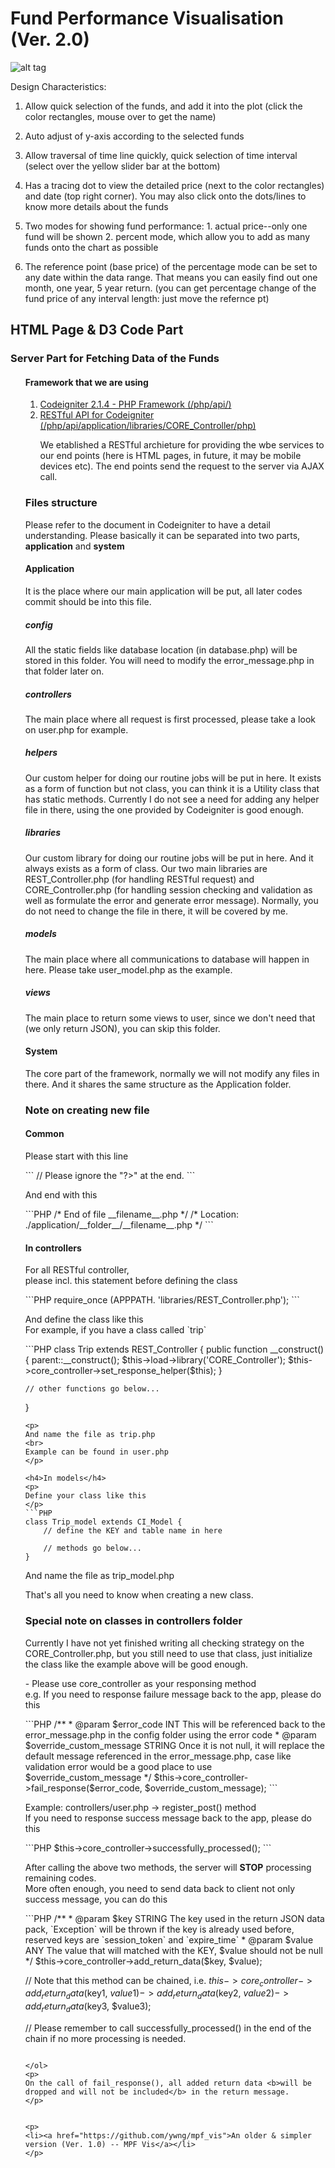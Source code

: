 Fund Performance Visualisation (Ver. 2.0)
=======

![alt tag](https://raw.github.com/ywng/fundvis/master/scr_shot.png)

Design Characteristics:

1. Allow quick selection of the funds, and add it into the plot (click the color rectangles, mouse over to get the name)

2. Auto adjust of y-axis according to the selected funds

3. Allow traversal of time line quickly, quick selection of time interval (select over the yellow slider bar at the bottom)

4. Has a tracing dot to view the detailed price (next to the color rectangles) and date (top right corner). You may also click onto the dots/lines to know more details about the funds

5. Two modes for showing fund performance: 1. actual price--only one fund will be shown  2. percent mode, which allow you to add as many funds onto the chart as possible

6. The reference point (base price) of the percentage mode can be set to any date within the data range. That means you can easily find out one month, one year, 5 year return. (you can get percentage change of the fund price of any interval length: just move the refernce pt)


<h2>HTML Page & D3 Code Part</h2>

<h3>Server Part for Fetching Data of the Funds</h3>
<ol>
<h4>Framework that we are using</h4>
<ol>
<li><a href="http://ellislab.com/codeigniter/user-guide/">Codeigniter 2.1.4 - PHP Framework (/php/api/)</a></li>
<li><a href="https://github.com/philsturgeon/codeigniter-restserver">RESTful API for Codeigniter (/php/api/application/libraries/CORE_Controller/php)</a></li>
<p>
We etablished a RESTful archieture for providing the wbe services to our end points (here is HTML pages, in future, it may be mobile devices etc). The end points send the request to the server via AJAX call.
</p>
</ol>

<h3>Files structure</h3>
<p>
Please refer to the document in Codeigniter to have a detail understanding. Please basically it can be separated into two parts, <b>application</b> and <b>system</b>
</p>

<h4>Application</h4>
<p>
It is the place where our main application will be put, all later codes commit should be into this file.
</p>

<h5>config</h5>
<p>
All the static fields like database location (in database.php) will be stored in this folder. You will need to modify the error_message.php in that folder later on.
</p>

<h5>controllers</h5>
<p>
The main place where all request is first processed, please take a look on user.php for example.
</p>

<h5>helpers</h5>
<p>
Our custom helper for doing our routine jobs will be put in here. It exists as a form of function but not class, you can think it is a Utility class that has static methods. Currently I do not see a need for adding any helper file in there, using the one provided by Codeigniter is good enough.
</p>

<h5>libraries</h5>
<p>
Our custom library for doing our routine jobs will be put in here. And it always exists as a form of class. Our two main libraries are REST_Controller.php (for handling RESTful request) and CORE_Controller.php (for handling session checking and validation as well as formulate the error and generate error message). Normally, you do not need to change the file in there, it will be covered by me.
</p>

<h5>models</h5>
<p>
The main place where all communications to database will happen in here. Please take user_model.php as the example.
</p>

<h5>views</h5>
<p>
The main place to return some views to user, since we don't need that (we only return JSON), you can skip this folder.
</p>

<h4>System</h4>
<p>
The core part of the framework, normally we will not modify any files in there. And it shares the same structure as the Application folder.
</p>


<h3>Note on creating new file</h3>
<h4>Common</h4>
<p>
Please start with this line
</p>
```
  <?php if ( ! defined('BASEPATH')) exit('No direct script access allowed'); ?>
  // Please ignore the "?>" at the end.
```
<p>
And end with this
</p>
```PHP
/* End of file __filename__.php */
/* Location: ./application/__folder__/__filename__.php */
```

<h4>In controllers</h4>
<p>
For all RESTful controller,
<br>
please incl. this statement before defining the class
</p>
```PHP
require_once (APPPATH. 'libraries/REST_Controller.php');
```
<p>
And define the class like this
<br>
For example, if you have a class called `trip`
</p>
```PHP
class Trip extends REST_Controller
{
	public function __construct() {
		parent::__construct();
		$this->load->library('CORE_Controller');
		$this->core_controller->set_response_helper($this);
	}

	// other functions go below...
}
```
<p>
And name the file as trip.php
<br>
Example can be found in user.php
</p>

<h4>In models</h4>
<p>
Define your class like this
</p>
```PHP
class Trip_model extends CI_Model {
	// define the KEY and table name in here

	// methods go below...
}
```
<p>
And name the file as trip_model.php
<br>
</p>

<p>That's all you need to know when creating a new class.</p>

<h3>Special note on classes in controllers folder</h3>
<p>
Currently I have not yet finished writing all checking strategy on the CORE_Controller.php, but you still need to use that class, just initialize the class like the example above will be good enough.
</p>
<p>
- Please use core_controller as your responsing method
<br>
e.g. If you need to response failure message back to the app, please do this
</p>
```PHP
/**
* @param $error_code INT This will be referenced back to the error_message.php in the config folder using the error code
* @param $override_custom_message STRING Once it is not null, it will replace the default message referenced in the error_message.php, case like validation error would be a good place to use $override_custom_message
*/
$this->core_controller->fail_response($error_code, $override_custom_message);
```

<p>
Example: controllers/user.php -> register_post() method
<br>
If you need to response success message back to the app, please do this
</p>
```PHP
  $this->core_controller->successfully_processed();
```
<p>
After calling the above two methods, the server will <b>STOP</b> processing remaining codes.
<br>
More often enough, you need to send data back to client not only success message, you can do this
<br>
</p>
```PHP
/**
* @param $key STRING The key used in the return JSON data pack, `Exception` will be thrown if the key is already used before, reserved keys are `session_token` and `expire_time`
* @param $value ANY The value that will matched with the KEY, $value should not be null
*/
$this->core_controller->add_return_data($key, $value);

// Note that this method can be chained, i.e.
$this->core_controller->add_return_data($key1, $value1)->add_return_data($key2, $value2)->add_return_data($key3, $value3);

// Please remember to call successfully_processed() in the end of the chain if no more processing is needed.
```

</ol>
<p>
On the call of fail_response(), all added return data <b>will be dropped and will not be included</b> in the return message.
</p>


<p>
<li><a href="https://github.com/ywng/mpf_vis">An older & simpler version (Ver. 1.0) -- MPF Vis</a></li>
</p>
